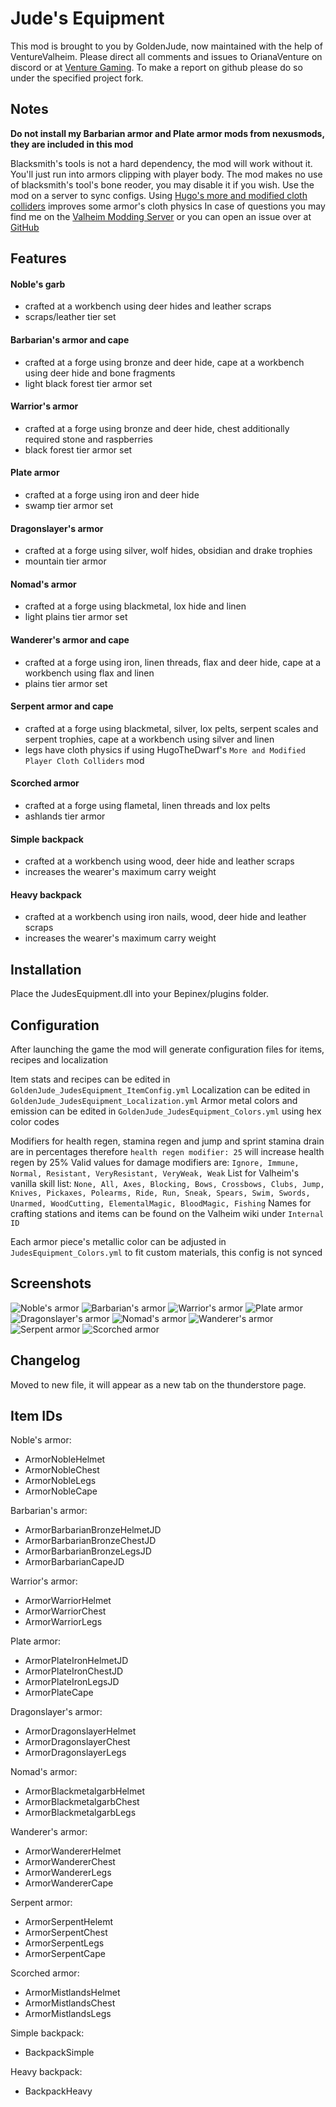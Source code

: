 # Jude's Equipment

This mod is brought to you by GoldenJude, now maintained with the help of VentureValheim. Please direct all comments and issues to OrianaVenture on discord or at [Venture Gaming](https://discord.gg/tAd5hapt88). To make a report on github please do so under the specified project fork.

## Notes
**Do not install my Barbarian armor and Plate armor mods from nexusmods, they are included in this mod**

Blacksmith's tools is not a hard dependency, the mod will work without it. You'll just run into armors clipping with player body.
The mod makes no use of blacksmith's tool's bone reoder, you may disable it if you wish.
Use the mod on a server to sync configs.
Using [Hugo's more and modified cloth colliders](https://valheim.thunderstore.io/package/HugotheDwarf/More_and_Modified_Player_Cloth_Colliders/) improves some armor's cloth physics
In case of questions you may find me on the [Valheim Modding Server](https://discord.gg/R5STtpnJc6) or you can open an issue over at [GitHub](https://github.com/GoldenJude/JudesEquipment)

## Features

#### Noble's garb
- crafted at a workbench using deer hides and leather scraps
- scraps/leather tier set

#### Barbarian's armor and cape
- crafted at a forge using bronze and deer hide, cape at a workbench using deer hide and bone fragments
- light black forest tier armor set

#### Warrior's armor
- crafted at a forge using bronze and deer hide, chest additionally required stone and raspberries
- black forest tier armor set

#### Plate armor
- crafted at a forge using iron and deer hide
- swamp tier armor set

#### Dragonslayer's armor
- crafted at a forge using silver, wolf hides, obsidian and drake trophies
- mountain tier armor

#### Nomad's armor
- crafted at a forge using blackmetal, lox hide and linen
- light plains tier armor set

#### Wanderer's armor and cape
- crafted at a forge using iron, linen threads, flax and deer hide, cape at a workbench using flax and linen
- plains tier armor set

#### Serpent armor and cape
- crafted at a forge using blackmetal, silver, lox pelts, serpent scales and serpent trophies, cape at a workbench using silver and linen
- legs have cloth physics if using HugoTheDwarf's ``More and Modified Player Cloth Colliders`` mod

#### Scorched armor
- crafted at a forge using flametal, linen threads and lox pelts
- ashlands tier armor 

#### Simple backpack
- crafted at a workbench using wood, deer hide and leather scraps
- increases the wearer's maximum carry weight

#### Heavy backpack
- crafted at a workbench using iron nails, wood, deer hide and leather scraps
- increases the wearer's maximum carry weight

## Installation
Place the JudesEquipment.dll into your Bepinex/plugins folder.

## Configuration
After launching the game the mod will generate configuration files for items, recipes and localization

Item stats and recipes can be edited in ``GoldenJude_JudesEquipment_ItemConfig.yml``
Localization can be edited in ``GoldenJude_JudesEquipment_Localization.yml``
Armor metal colors and emission can be edited in ``GoldenJude_JudesEquipment_Colors.yml`` using hex color codes

Modifiers for health regen, stamina regen and jump and sprint stamina drain are in percentages therefore ``health regen modifier: 25`` will increase health regen by 25%
Valid values for damage modifiers are: ``Ignore, Immune, Normal, Resistant, VeryResistant, VeryWeak, Weak``
List for Valheim's vanilla skill list: ``None, All, Axes, Blocking, Bows, Crossbows, Clubs, Jump, Knives, Pickaxes, Polearms, Ride, Run, Sneak, Spears, Swim, Swords, Unarmed, WoodCutting, ElementalMagic, BloodMagic, Fishing``
Names for crafting stations and items can be found on the Valheim wiki under ``Internal ID``

Each armor piece's metallic color can be adjusted in ``JudesEquipment_Colors.yml`` to fit custom materials, this config is not synced

## Screenshots

![Noble's armor](https://i.imgur.com/27fNBDK.png)
![Barbarian's armor](https://i.imgur.com/DFJndwi.png)
![Warrior's armor](https://i.imgur.com/FoGXfvB.png)
![Plate armor](https://i.imgur.com/JWWaUo0.png)
![Dragonslayer's armor](https://i.imgur.com/Fnuibrp.png)
![Nomad's armor](https://i.imgur.com/ZIolSid.png)
![Wanderer's armor](https://i.imgur.com/9Np33y7.png)
![Serpent armor](https://i.imgur.com/R4cwT8l.png)
![Scorched armor](https://i.imgur.com/2pUbuUI.jpg)

## Changelog

Moved to new file, it will appear as a new tab on the thunderstore page.

## Item IDs

Noble's armor:
- ArmorNobleHelmet
- ArmorNobleChest
- ArmorNobleLegs
- ArmorNobleCape

Barbarian's armor:
- ArmorBarbarianBronzeHelmetJD
- ArmorBarbarianBronzeChestJD
- ArmorBarbarianBronzeLegsJD
- ArmorBarbarianCapeJD

Warrior's armor:
- ArmorWarriorHelmet
- ArmorWarriorChest
- ArmorWarriorLegs

Plate armor:
- ArmorPlateIronHelmetJD
- ArmorPlateIronChestJD
- ArmorPlateIronLegsJD
- ArmorPlateCape

Dragonslayer's armor:
- ArmorDragonslayerHelmet
- ArmorDragonslayerChest
- ArmorDragonslayerLegs

Nomad's armor:
- ArmorBlackmetalgarbHelmet
- ArmorBlackmetalgarbChest
- ArmorBlackmetalgarbLegs

Wanderer's armor:
- ArmorWandererHelmet
- ArmorWandererChest
- ArmorWandererLegs
- ArmorWandererCape

Serpent armor:
- ArmorSerpentHelemt
- ArmorSerpentChest
- ArmorSerpentLegs
- ArmorSerpentCape

Scorched armor:
- ArmorMistlandsHelmet
- ArmorMistlandsChest
- ArmorMistlandsLegs

Simple backpack:
- BackpackSimple

Heavy backpack:
- BackpackHeavy